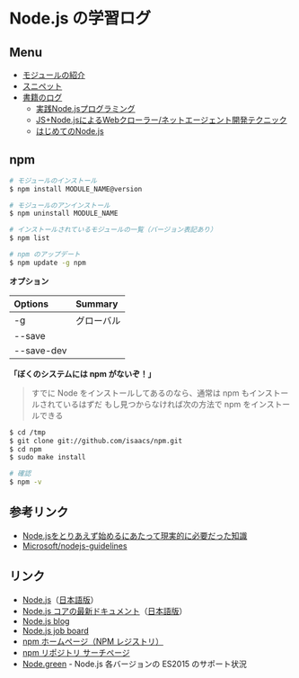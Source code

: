 # Node.js の学習ログ

## Menu

- [モジュールの紹介](modules/README.md)
- [スニペット](snippets/README.md)
- [書籍のログ](https://github.com/stage-clear/Learning-javascript/tree/master/Books)
  - [実践Node.jsプログラミング](https://github.com/stage-clear/Learning-javascript/tree/master/Books/978-4-79812-947-1/)
  - [JS+Node.jsによるWebクローラー/ネットエージェント開発テクニック](https://github.com/stage-clear/Learning-javascript/tree/master/Books/978-4-88337-993-4/)
  - [はじめてのNode.js](https://github.com/stage-clear/Learning-javascript/tree/master/Books/978-4-79737-090-4/)


## npm

```bash
# モジュールのインストール
$ npm install MODULE_NAME@version

# モジュールのアンインストール
$ npm uninstall MODULE_NAME

# インストールされているモジュールの一覧（バージョン表記あり）
$ npm list

# npm のアップデート
$ npm update -g npm
```

__オプション__

|Options|Summary|
|:--|:--|
|-g|グローバル|
|--save||
|--save-dev||


__「ぼくのシステムには npm がないぞ！」__

> すでに  Node をインストールしてあるのなら、通常は npm もインストールされているはずだ
> もし見つからなければ次の方法で npm をインストールできる

```bash
$ cd /tmp
$ git clone git://github.com/isaacs/npm.git
$ cd npm 
$ sudo make install

# 確認
$ npm -v
```


## 参考リンク

- [Node.jsをとりあえず始めるにあたって現実的に必要だった知識](http://qiita.com/nextfactory/items/476c5150268e2c7db4ec)
- [Microsoft/nodejs-guidelines](https://github.com/Microsoft/nodejs-guidelines)


## リンク

- [Node.js](http://nodejs.org/)（[日本語版](http://nodejs.jp/nodejs.org_ja/)）
- [Node.js コアの最新ドキュメント](https://nodejs.org/api/)（[日本語版](http://nodejs.jp/nodejs.org_ja/api/)）
- [Node.js blog](http://blog.nodejs.org/)
- [Node.js job board](http://jobs.nodejs.org/)
- [npm ホームページ（NPM レジストリ）](http://npmjs.org/)
- [npm リポジトリ サーチページ](https://npmjs.org/)
- [Node.green](http://node.green/) - Node.js 各バージョンの ES2015 のサポート状況
